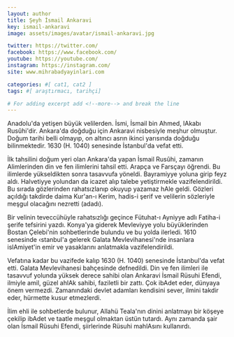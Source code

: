 ```yaml
---
layout: author
title: Şeyh İsmail Ankaravi
key: ismail-ankaravi
image: assets/images/avatar/ismail-ankaravi.jpg

twitter: https://twitter.com/
facebook: https://www.facebook.com/
youtube: https://youtube.com/
instagram: https://instagram.com/
site: www.mihrabadyayinlari.com

categories: #[ cat1, cat2 ]
tags: #[ araştırmacı, tarihçi]

# For adding excerpt add <!--more--> and break the line
---
```

Anadolu'da yetişen büyük velilerden. İsmi, İsmail bin Ahmed, lAkabı Rusûhi'dir. Ankara'da doğduğu için Ankaravi nisbesiyle meşhur olmuştur. Doğum tarihi belli olmayıp, on altıncı asrın ikinci yarısında doğduğu bilinmektedir. 1630 (H. 1040) senesinde İstanbul'da vefat etti.

İlk tahsilini doğum yeri olan Ankara'da yapan İsmail Rusûhi, zamanın Alimlerinden din ve fen ilimlerini tahsil etti. Arapça ve Farsçayı öğrendi. Bu ilimlerde yükseldikten sonra tasavvufa yöneldi. Bayramiyye yoluna girip feyz aldı. Halvetiyye yolundan da icazet alıp talebe yetiştirmekle vazifelendirildi. Bu sırada gözlerinden rahatsızlanıp okuyup yazamaz hAle geldi. Gözleri açıldığı takdirde daima Kur'an-ı Kerim, hadis-i şerif ve velilerin sözleriyle meşgul olacağını nezretti (adadı).

Bir velinin teveccühüyle rahatsızlığı geçince Fütuhat-ı Ayniyye adlı Fatiha-i şerife tefsirini yazdı. Konya'ya giderek Mevleviyye yolu büyüklerinden Bostan Çelebi'nin sohbetlerinde bulundu ve bu yolda ilerledi. 1610 senesinde ‹stanbul'a gelerek Galata Mevlevihanesi'nde insanlara islAmiyet'in emir ve yasaklarını anlatmakla vazifelendirildi.

Vefatına kadar bu vazifede kalıp 1630 (H. 1040) senesinde İstanbul'da vefat etti. Galata Mevlevihanesi bahçesinde defnedildi. Din ve fen ilimleri ile tasavvuf yolunda yüksek derece sahibi olan Ankaravi İsmail Rüsuhi Efendi, ilmiyle amil, güzel ahlAk sahibi, faziletli bir zattı. Çok ibAdet eder, dünyaya önem vermezdi. Zamanındaki devlet adamları kendisini sever, ilmini takdir eder, hürmette kusur etmezlerdi.

İlim ehli ile sohbetlerde bulunur, Allahü Teala'nın dinini anlatmayı bir köşeye çekilip ibAdet ve taatle meşgul olmaktan üstün tutardı. Aynı zamanda şair olan İsmail Rüsuhi Efendi, şiirlerinde Rüsuhi mahlAsını kullanırdı.